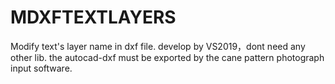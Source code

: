 # MDXFTEXTLAYERS
Modify text's layer name in dxf file.
develop by VS2019，dont need any other lib.
the autocad-dxf must be exported by the cane pattern photograph input software.
